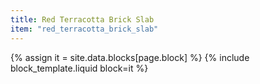 ```yaml
---
title: Red Terracotta Brick Slab
item: "red_terracotta_brick_slab"
---
```


{% assign it = site.data.blocks[page.block] %}
{% include block_template.liquid block=it %}

